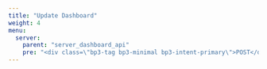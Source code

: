 ```yaml
---
title: "Update Dashboard"
weight: 4
menu:
  server:
    parent: "server_dashboard_api"
    pre: "<div class=\"bp3-tag bp3-minimal bp3-intent-primary\">POST</div>"
---
```

